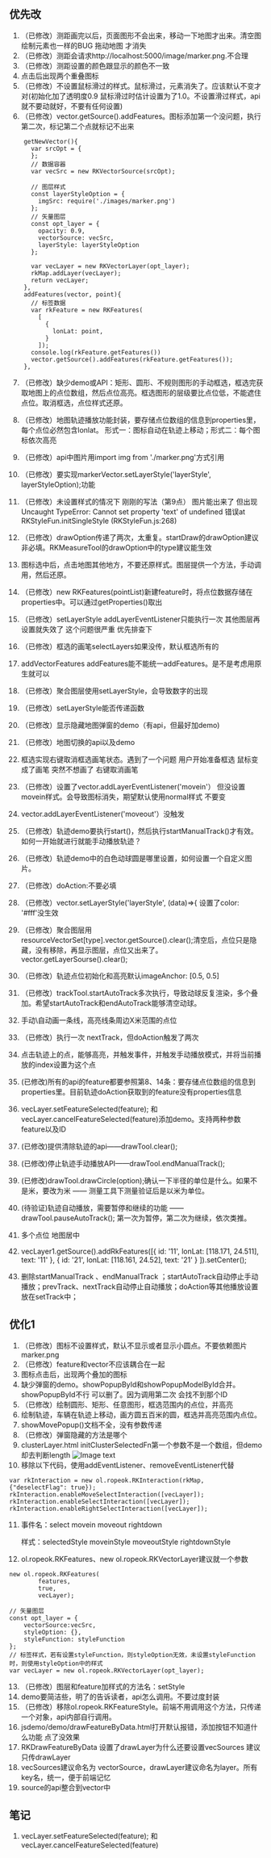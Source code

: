 ## 优先改
1. （已修改）测距画完以后，页面图形不会出来，移动一下地图才出来。清空图绘制元素也一样的BUG   拖动地图  才消失
2. （已修改）测距会请求http://localhost:5000/image/marker.png.不合理
3. （已修改）测距设置的颜色跟显示的颜色不一致
4. 点击后出现两个重叠图标
5. （已修改）不设置鼠标滑过的样式。鼠标滑过，元素消失了。应该默认不变才对(初始化加了透明度0.9   鼠标滑过时估计设置为了1.0。不设置滑过样式，api就不要动就好，不要有任何设置)
6. （已修改）vector.getSource().addFeatures。图标添加第一个没问题，执行第二次，标记第二个点就标记不出来
````
    getNewVector(){
      var srcOpt = {
      };
      // 数据容器
      var vecSrc = new RKVectorSource(srcOpt);

      // 图层样式
      const layerStyleOption = {
        imgSrc: require('./images/marker.png')
      };
      // 矢量图层
      const opt_layer = {
        opacity: 0.9,
        vectorSource: vecSrc,
        layerStyle: layerStyleOption
      };

      var vecLayer = new RKVectorLayer(opt_layer);
      rkMap.addLayer(vecLayer);
      return vecLayer;
    },
    addFeatures(vector, point){
      // 标签数据
      var rkFeature = new RKFeatures(
        [
          {
            lonLat: point,
          }
        ]);
      console.log(rkFeature.getFeatures())
      vector.getSource().addFeatures(rkFeature.getFeatures());
    },
````
7. （已修改）缺少demo或API：矩形、圆形、不规则图形的手动框选，框选完获取地图上的点位数组，然后点位高亮。框选图形的层级要比点位低，不能遮住点位。取消框选，点位样式还原。
8. （已修改）地图轨迹播放功能封装，要存储点位数组的信息到properties里，每个点位必然包含lonlat。
形式一：图标自动在轨迹上移动；形式二：每个图标依次高亮
9.  （已修改）api中图片用import img from './marker.png'方式引用
10. （已修改）要实现markerVector.setLayerStyle('layerStyle', layerStyleOption);功能
11. （已修改）未设置样式的情况下   刚刚的写法（第9点）  图片能出来了  但出现Uncaught TypeError: Cannot set property 'text' of undefined 错误at RKStyleFun.initSingleStyle (RKStyleFun.js:268)
12. （已修改）drawOption传递了两次，太重复。startDraw的drawOption建议非必填。RKMeasureTool的drawOption中的type建议能生效
13. 图标选中后，点击地图其他地方，不要还原样式。图层提供一个方法，手动调用，然后还原。
14. （已修改）new RKFeatures(pointList)新建feature时，将点位数据存储在properties中。可以通过getProperties()取出
15. （已修改）setLayerStyle  addLayerEventListener只能执行一次  其他图层再设置就失效了   这个问题很严重  优先排查下
16. （已修改）框选的画笔selectLayers如果没传，默认框选所有的
17. addVectorFeatures  addFeatures能不能统一addFeatures。是不是考虑用原生就可以
18. （已修改）聚合图层使用setLayerStyle，会导致数字的出现
19. （已修改）setLayerStyle能否传递函数
20. （已修改）显示隐藏地图弹窗的demo（有api，但最好加demo)
21. （已修改）地图切换的api以及demo
22. 框选实现右键取消框选画笔状态。遇到了一个问题  用户开始准备框选  鼠标变成了画笔  突然不想画了   右键取消画笔
23. （已修改）设置了vector.addLayerEventListener('movein'）  但没设置movein样式。会导致图标消失，期望默认使用normal样式  不要变
24. vector.addLayerEventListener('moveout'）没触发
25. （已修改）轨迹demo要执行start()，然后执行startManualTrack()才有效。如何一开始就进行就能手动播放轨迹？
26. （已修改）轨迹demo中的白色动球圆是哪里设置，如何设置一个自定义图片。
27. （已修改）doAction:不要必填
28. （已修改）vector.setLayerStyle('layerStyle', (data)=>{    设置了color: '#fff'没生效
29. （已修改）聚合图层用resourceVectorSet[type].vector.getSource().clear();清空后，点位只是隐藏，没有移除，再显示图层，点位又出来了。
vector.getLayerSourse().clear();
30. （已修改）轨迹点位初始化和高亮默认imageAnchor: [0.5, 0.5]
31. （已修改）trackTool.startAutoTrack多次执行，导致动球反复渲染，多个叠加。希望startAutoTrack和endAutoTrack能够清空动球。
32. 手动\自动画一条线，高亮线条周边X米范围的点位
33. （已修改）执行一次  nextTrack，但doAction触发了两次
34. 点击轨迹上的点，能够高亮，并触发事件，并触发手动播放模式，并将当前播放的index设置为这个点
35. (已修改)所有的api的feature都要参照第8、14条：要存储点位数组的信息到properties里。目前轨迹doAction获取到的feature没有properties信息
36. vecLayer.setFeatureSelected(feature); 和vecLayer.cancelFeatureSelected(feature)添加demo。支持两种参数feature以及ID
37. (已修改)提供清除轨迹的api——drawTool.clear();
38. (已修改)停止轨迹手动播放API——drawTool.endManualTrack();
39. (已修改)drawTool.drawCircle(option);确认一下半径的单位是什么。如果不是米，要改为米 —— 测量工具下测量验证后是以米为单位。
40. (待验证)轨迹自动播放，需要暂停和继续的功能 —— drawTool.pauseAutoTrack(); 第一次为暂停，第二次为继续，依次类推。
41. 多个点位  地图居中
42. vecLayer1.getSource().addRkFeatures([{
        id: '11',
        lonLat: [118.171, 24.511],
        text: '11'
    }, {
        id: '21',
        lonLat: [118.161, 24.52],
        text: '21'
    }
    ]).setCenter();
    
43. 删除startManualTrack 、endManualTrack  ；startAutoTrack自动停止手动播放；prevTrack、nextTrack自动停止自动播放；doAction等其他播放设置放在setTrack中；
## 优化1
1. （已修改）图标不设置样式，默认不显示或者显示小圆点。不要依赖图片marker.png
2. （已修改）feature和vector不应该耦合在一起
3. 图标点击后，出现两个叠加的图标
4. 缺少弹窗的demo。showPopupById和showPopupModelById合并。showPopupById不行   可以删了。因为调用第二次  会找不到那个ID
5. （已修改）绘制圆形、矩形、任意图形，框选范围内的点位，并高亮
6. 绘制轨迹，车辆在轨迹上移动，画方圆五百米的圆，框选并高亮范围内点位。
7. showMovePopup()文档不全，没有参数传递
8. （已修改）弹窗隐藏的方法是哪个
9. clusterLayer.html  initClusterSelectedFn第一个参数不是一个数组，但demo却去判断length
![Image text](https://github.com/ShuangMuChengLi/rk-map/blob/master/clickFeature.png)
10. 移除以下代码，使用addEventListener、removeEventListener代替
````
var rkInteraction = new ol.ropeok.RKInteraction(rkMap, {"deselectFlag": true});
rkInteraction.enableMoveSelectInteraction([vecLayer]);
rkInteraction.enableSelectInteraction([vecLayer]);
rkInteraction.enableRightSelectInteraction([vecLayer]);
````

11. 事件名：select movein moveout rightdown

    样式：selectedStyle moveinStyle moveoutStyle rightdownStyle
12. ol.ropeok.RKFeatures、new ol.ropeok.RKVectorLayer建议就一个参数
````
new ol.ropeok.RKFeatures(
        features,
        true,
        vecLayer);
````
````
// 矢量图层
const opt_layer = {
    vectorSource:vecSrc,
    styleOption: {},
    styleFunction: styleFunction
};
// 标签样式，若有设置styleFunction，则styleOption无效，未设置styleFunction时，则使用styleOption中的样式
var vecLayer = new ol.ropeok.RKVectorLayer(opt_layer);
````
13. （已修改）图层和feature加样式的方法名：setStyle
14. demo要简洁些，明了的告诉读者，api怎么调用。不要过度封装
15. （已修改）移除ol.ropeok.RKFeatureStyle。前端不用调用这个方法，只传递一个对象，api内部自行调用。
16. jsdemo/demo/drawFeatureByData.html打开默认报错，添加按钮不知道什么功能   点了没效果
17. RKDrawFeatureByData  设置了drawLayer为什么还要设置vecSources  建议只传drawLayer
18. vecSources建议命名为 vectorSource，drawLayer建议命名为layer。所有key名，统一，便于前端记忆
19. source的api整合到vector中


## 笔记
1. vecLayer.setFeatureSelected(feature); 和vecLayer.cancelFeatureSelected(feature)
